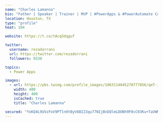 ```yaml
---
name: "Charles Lamanna"
bio: "Father | Speaker | Trainer | MVP | #PowerApps & #PowerAutomate Community Super User | YouTuber Right-pointing triangle http://youtube.com/c/rezadorrani | Learn - Share - Clockwise rightwards and leftwards open circle arrows"
location: Houston, TX
type: "profile"
heat: 104

website: https://t.co/tAcqSdqguf

twitter:
  username: rezadorrani
  url: https://twitter.com/rezadorrani
  followers: 9330

topics:
  - Power Apps

images:
  - url: https://pbs.twimg.com/profile_images/1063114045270777856/qeT-jpWr_400x400.jpg
    width: 400
    height: 400
    isCached: true
    title: "Charles Lamanna"

secured: "YoKQ4L9UVzFoV9PTln0tByV6BIZ3qu77NIjBnDQlmLDONh9F0cC03Ku+TaVWMJOVdzWVEClkCglMgqKblHtza93XKwfphLnQUy0eT6iWKsAWbaV/ZRNS0rWGL0mJp+ZMOVHpip06cvzqwbVl1im3BJiSvAJcVIhz8ideT2gGXRXJWdV1yTq0kQb9AZ1xqXB9oPdkCgqipPqRwc1KBKv+j2ebq7VXr2ffp4bXMXfjanmYmmHt1lmsB9/2Jdxq0ESps8GnF6f1wgU71AItFlqyTDJxhZ1BSy/cAtNGYZc2yHoBcS4XBQ5ViTL6ZuaifbuLAOZPVrE3ujW+HhVMJpeoAcVSFNZoaX7bS0O+VdiGUIhrU5nAn9DH+90JZGERXGmwVrRQaWJCckyTPz54G94eveWoQaD/rFi4KePkcLDaMdI=;Umrs2kOmbWUMPU086RKPfg=="
---
```


